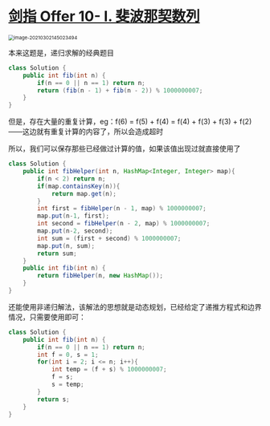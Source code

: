 # [剑指 Offer 10- I. 斐波那契数列](https://leetcode-cn.com/problems/fei-bo-na-qi-shu-lie-lcof/)

<img src="C:\Users\surface\AppData\Roaming\Typora\typora-user-images\image-20210302145023494.png" alt="image-20210302145023494" style="zoom: 67%;" />

本来这题是，递归求解的经典题目

```java
class Solution {
    public int fib(int n) {
        if(n == 0 || n == 1) return n;
        return (fib(n - 1) + fib(n - 2)) % 1000000007;
    }
}
```

但是，存在大量的重复计算，eg：f(6) = f(5) + f(4) = f(4) + f(3) + f(3) + f(2) ——这边就有重复计算的内容了，所以会造成超时

所以，我们可以保存那些已经做过计算的值，如果该值出现过就直接使用了

```java
class Solution {
    public int fibHelper(int n, HashMap<Integer, Integer> map){
        if(n < 2) return n;
        if(map.containsKey(n)){
            return map.get(n);
        }
        int first = fibHelper(n - 1, map) % 1000000007;
        map.put(n-1, first);
        int second = fibHelper(n - 2, map) % 1000000007;
        map.put(n-2, second);
        int sum = (first + second) % 1000000007;
        map.put(n, sum);
        return sum;
    }
    public int fib(int n) {
        return fibHelper(n, new HashMap());
    }
}
```

还能使用非递归解法，该解法的思想就是动态规划，已经给定了递推方程式和边界情况，只需要使用即可：

```java
class Solution {
    public int fib(int n) {
        if(n == 0 || n == 1) return n;
        int f = 0, s = 1;
        for(int i = 2; i <= n; i++){
            int temp = (f + s) % 1000000007;
            f = s;
            s = temp;
        }
        return s;
    }
}
```

